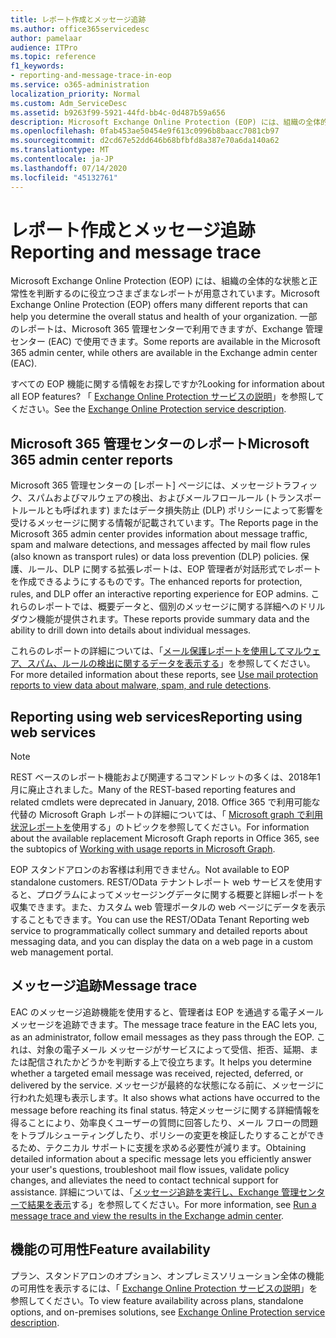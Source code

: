 ```yaml
---
title: レポート作成とメッセージ追跡
ms.author: office365servicedesc
author: pamelaar
audience: ITPro
ms.topic: reference
f1_keywords:
- reporting-and-message-trace-in-eop
ms.service: o365-administration
localization_priority: Normal
ms.custom: Adm_ServiceDesc
ms.assetid: b9263f99-5921-44fd-bb4c-0d487b59a656
description: Microsoft Exchange Online Protection (EOP) には、組織の全体的な状態と正常性を判断するのに役立つさまざまなレポートが用意されています。 一部のレポートは、Microsoft 365 管理センターで利用できますが、Exchange 管理センター (EAC) で使用できます。
ms.openlocfilehash: 0fab453ae50454e9f613c0996b8baacc7081cb97
ms.sourcegitcommit: d2cd67e52dd646b68bfbfd8a387e70a6da140a62
ms.translationtype: MT
ms.contentlocale: ja-JP
ms.lasthandoff: 07/14/2020
ms.locfileid: "45132761"
---
```

# <a name="reporting-and-message-trace"></a><span data-ttu-id="8feb0-104">レポート作成とメッセージ追跡</span><span class="sxs-lookup"><span data-stu-id="8feb0-104">Reporting and message trace</span></span>

<span data-ttu-id="8feb0-105">Microsoft Exchange Online Protection (EOP) には、組織の全体的な状態と正常性を判断するのに役立つさまざまなレポートが用意されています。</span><span class="sxs-lookup"><span data-stu-id="8feb0-105">Microsoft Exchange Online Protection (EOP) offers many different reports that can help you determine the overall status and health of your organization.</span></span> <span data-ttu-id="8feb0-106">一部のレポートは、Microsoft 365 管理センターで利用できますが、Exchange 管理センター (EAC) で使用できます。</span><span class="sxs-lookup"><span data-stu-id="8feb0-106">Some reports are available in the Microsoft 365 admin center, while others are available in the Exchange admin center (EAC).</span></span>

<span data-ttu-id="8feb0-107">すべての EOP 機能に関する情報をお探しですか?</span><span class="sxs-lookup"><span data-stu-id="8feb0-107">Looking for information about all EOP features?</span></span> <span data-ttu-id="8feb0-108">「 [Exchange Online Protection サービスの説明](exchange-online-protection-service-description.md)」を参照してください。</span><span class="sxs-lookup"><span data-stu-id="8feb0-108">See the [Exchange Online Protection service description](exchange-online-protection-service-description.md).</span></span>

## <a name="microsoft-365-admin-center-reports"></a><span data-ttu-id="8feb0-109">Microsoft 365 管理センターのレポート</span><span class="sxs-lookup"><span data-stu-id="8feb0-109">Microsoft 365 admin center reports</span></span>

<span data-ttu-id="8feb0-110">Microsoft 365 管理センターの [レポート] ページには、メッセージトラフィック、スパムおよびマルウェアの検出、およびメールフロールール (トランスポートルールとも呼ばれます) またはデータ損失防止 (DLP) ポリシーによって影響を受けるメッセージに関する情報が記載されています。</span><span class="sxs-lookup"><span data-stu-id="8feb0-110">The Reports page in the Microsoft 365 admin center provides information about message traffic, spam and malware detections, and messages affected by mail flow rules (also known as transport rules) or data loss prevention (DLP) policies.</span></span> <span data-ttu-id="8feb0-111">保護、ルール、DLP に関する拡張レポートは、EOP 管理者が対話形式でレポートを作成できるようにするものです。</span><span class="sxs-lookup"><span data-stu-id="8feb0-111">The enhanced reports for protection, rules, and DLP offer an interactive reporting experience for EOP admins.</span></span> <span data-ttu-id="8feb0-112">これらのレポートでは、概要データと、個別のメッセージに関する詳細へのドリルダウン機能が提供されます。</span><span class="sxs-lookup"><span data-stu-id="8feb0-112">These reports provide summary data and the ability to drill down into details about individual messages.</span></span>

<span data-ttu-id="8feb0-113">これらのレポートの詳細については、「[メール保護レポートを使用してマルウェア、スパム、ルールの検出に関するデータを表示する](https://docs.microsoft.com/exchange/monitoring/use-mail-protection-reports)」を参照してください。</span><span class="sxs-lookup"><span data-stu-id="8feb0-113">For more detailed information about these reports, see [Use mail protection reports to view data about malware, spam, and rule detections](https://docs.microsoft.com/exchange/monitoring/use-mail-protection-reports).</span></span>

## <a name="reporting-using-web-services"></a><span data-ttu-id="8feb0-114">Reporting using web services</span><span class="sxs-lookup"><span data-stu-id="8feb0-114">Reporting using web services</span></span>

> [!NOTE]
> <span data-ttu-id="8feb0-115">REST ベースのレポート機能および関連するコマンドレットの多くは、2018年1月に廃止されました。</span><span class="sxs-lookup"><span data-stu-id="8feb0-115">Many of the REST-based reporting features and related cmdlets were deprecated in January, 2018.</span></span> <span data-ttu-id="8feb0-116">Office 365 で利用可能な代替の Microsoft Graph レポートの詳細については、「 [Microsoft graph で利用状況レポートを](https://go.microsoft.com/fwlink/p/?LinkID=865135)使用する」のトピックを参照してください。</span><span class="sxs-lookup"><span data-stu-id="8feb0-116">For information about the available replacement Microsoft Graph reports in Office 365, see the subtopics of [Working with usage reports in Microsoft Graph](https://go.microsoft.com/fwlink/p/?LinkID=865135).</span></span>

<span data-ttu-id="8feb0-117">EOP スタンドアロンのお客様は利用できません。</span><span class="sxs-lookup"><span data-stu-id="8feb0-117">Not available to EOP standalone customers.</span></span> <span data-ttu-id="8feb0-118">REST/OData テナントレポート web サービスを使用すると、プログラムによってメッセージングデータに関する概要と詳細レポートを収集できます。また、カスタム web 管理ポータルの web ページにデータを表示することもできます。</span><span class="sxs-lookup"><span data-stu-id="8feb0-118">You can use the REST/OData Tenant Reporting web service to programmatically collect summary and detailed reports about messaging data, and you can display the data on a web page in a custom web management portal.</span></span>

## <a name="message-trace"></a><span data-ttu-id="8feb0-119">メッセージ追跡</span><span class="sxs-lookup"><span data-stu-id="8feb0-119">Message trace</span></span>

<span data-ttu-id="8feb0-120">EAC のメッセージ追跡機能を使用すると、管理者は EOP を通過する電子メールメッセージを追跡できます。</span><span class="sxs-lookup"><span data-stu-id="8feb0-120">The message trace feature in the EAC lets you, as an administrator, follow email messages as they pass through the EOP.</span></span> <span data-ttu-id="8feb0-121">これは、対象の電子メール メッセージがサービスによって受信、拒否、延期、または配信されたかどうかを判断する上で役立ちます。</span><span class="sxs-lookup"><span data-stu-id="8feb0-121">It helps you determine whether a targeted email message was received, rejected, deferred, or delivered by the service.</span></span> <span data-ttu-id="8feb0-122">メッセージが最終的な状態になる前に、メッセージに行われた処理も表示します。</span><span class="sxs-lookup"><span data-stu-id="8feb0-122">It also shows what actions have occurred to the message before reaching its final status.</span></span> <span data-ttu-id="8feb0-123">特定メッセージに関する詳細情報を得ることにより、効率良くユーザーの質問に回答したり、メール フローの問題をトラブルシューティングしたり、ポリシーの変更を検証したりすることができるため、テクニカル サポートに支援を求める必要性が減ります。</span><span class="sxs-lookup"><span data-stu-id="8feb0-123">Obtaining detailed information about a specific message lets you efficiently answer your user's questions, troubleshoot mail flow issues, validate policy changes, and alleviates the need to contact technical support for assistance.</span></span> <span data-ttu-id="8feb0-124">詳細については、「[メッセージ追跡を実行し、Exchange 管理センターで結果を表示](https://docs.microsoft.com/exchange/monitoring/trace-an-email-message/run-a-message-trace-and-view-results)する」を参照してください。</span><span class="sxs-lookup"><span data-stu-id="8feb0-124">For more information, see [Run a message trace and view the results in the Exchange admin center](https://docs.microsoft.com/exchange/monitoring/trace-an-email-message/run-a-message-trace-and-view-results).</span></span>

## <a name="feature-availability"></a><span data-ttu-id="8feb0-125">機能の可用性</span><span class="sxs-lookup"><span data-stu-id="8feb0-125">Feature availability</span></span>

<span data-ttu-id="8feb0-126">プラン、スタンドアロンのオプション、オンプレミスソリューション全体の機能の可用性を表示するには、「 [Exchange Online Protection サービスの説明](exchange-online-protection-service-description.md)」を参照してください。</span><span class="sxs-lookup"><span data-stu-id="8feb0-126">To view feature availability across plans, standalone options, and on-premises solutions, see [Exchange Online Protection service description](exchange-online-protection-service-description.md).</span></span>
